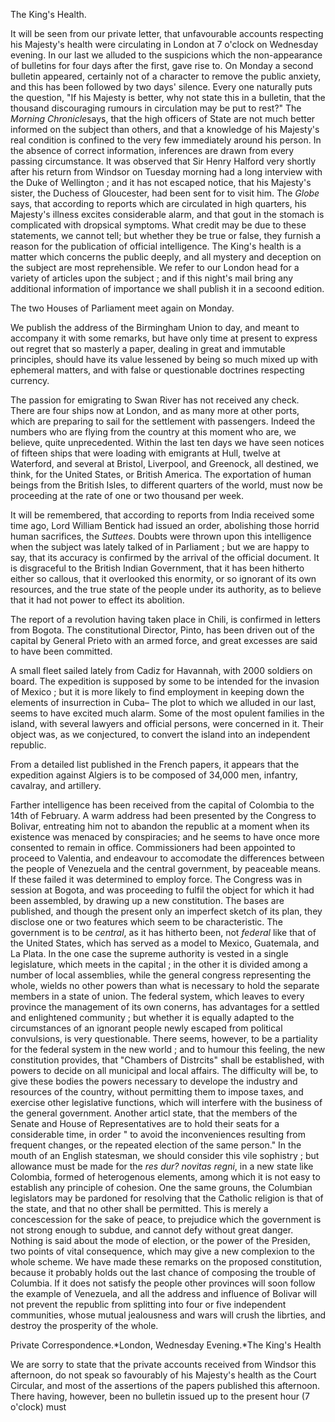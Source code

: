 The King's Health.It will be seen from our private letter, that unfavourable
                    accounts respecting his Majesty's health were circulating in
                    London at 7 o'clock on Wednesday evening. In our last we alluded
                    to the suspicions which the non-appearance of bulletins for four days after
                    the first, gave rise to. On Monday a second bulletin appeared, certainly not of a character to remove the public
                    anxiety, and this has been followed by two days' silence. Every one
                    naturally puts the question, "If his Majesty is better, why not state this
                    in a bulletin, that the thousand discouraging rumours in circulation
                    may be put to rest?" The *Morning Chronicle*says, that the high officers of State are not much better informed on
                    the subject than others, and that a knowledge of his Majesty's real
                    condition is confined to the very few immediately around his person.
                    In the absence of correct information, inferences are drawn from
                    every passing circumstance. It was observed that Sir Henry Halford very
                    shortly after his return from Windsor on Tuesday morning had a long
                    interview with the Duke of Wellington ; and it has not escaped notice, that
                    his Majesty's sister, the Duchess of Gloucester, had been sent for to visit
                    him. The *Globe* says, that according to reports which
                    are circulated in high quarters, his Majesty's illness excites considerable alarm, and that gout in the stomach is complicated
                    with dropsical symptoms. What credit may be due to these statements, we
                    cannot tell; but whether they be true or false, they furnish a reason
                    for the publication of official intelligence. The King's health
                    is a matter which concerns the public deeply, and all mystery and
                    deception on the subject are most reprehensible. We refer to our
                    London head for a variety of articles upon the subject ; and if this
                    night's mail bring any additional information of importance we
                    shall publish it in a secoond edition.The two Houses of Parliament meet again on Monday.We publish the address of the Birmingham Union to day, and meant to
                    accompany it with some remarks, but have only time at present to express
                    out regret that so masterly a paper, dealing in great and immutable principles, should have its value lessened by being
                    so much mixed up with ephemeral matters, and with false or questionable
                    doctrines respecting currency.The passion for emigrating to Swan River has not received any check. There
                    are four ships now at London, and as many more at other ports,
                    which are preparing to sail for the settlement with passengers.
                        Indeed the numbers who are flying from the country at
                    this moment who are, we believe, quite unprecedented. Within the last
                    ten days we have seen notices of fifteen ships that were loading with
                    emigrants at Hull, twelve at Waterford, and several at Bristol, Liverpool,
                    and Greenock, all destined, we think, for the United States, or British
                    America. The exportation of human beings from the British Isles, to
                    different quarters of the world, must now be proceeding at the rate of one
                    or two thousand per week.It will be remembered, that according to reports from India received some
                    time ago, Lord William Bentick had issued an order, abolishing those horrid
                    human sacrifices, the *Suttees*. Doubts were thrown
                    upon this intelligence when the subject was lately talked of in
                    Parliament ; but we are happy to say, that its accuracy is confirmed by the
                    arrival of the official document. It is disgraceful to the British Indian
                        Government, that it has been hitherto either so callous,
                    that it overlooked this enormity, or so ignorant of its own resources,
                    and the true state of the people under its authority, as to believe that it
                    had not power to effect its abolition.The report of a revolution having taken place in Chili, is confirmed in
                    letters from Bogota. The constitutional Director, Pinto, has been driven
                    out of the capital by General Prieto with an armed force, and great
                    excesses are said to have been committed.A small fleet sailed lately from Cadiz for Havannah, with 2000 soldiers on
                    board. The expedition is supposed by some to be intended for the
                    invasion of Mexico ; but it is more likely to find employment in
                    keeping down the elements of insurrection in Cuba– The plot to
                    which we alluded in our last, seems to have excited much alarm. Some of the
                    most opulent families in the island, with several lawyers and
                    official persons, were concerned in it. Their object was, as we
                    conjectured, to convert the island into an independent republic.From a detailed list published in the French papers, it appears that the
                    expedition against Algiers is to be composed of 34,000 men, infantry,
                    cavalray, and artillery.Farther intelligence has been received from the capital of
                    Colombia to the 14th of February. A warm address had been presented by the
                    Congress to Bolivar, entreating him not to abandon the republic at a moment when its existence was menaced by conspiracies; and he
                    seems to have once more consented to remain in office. Commissioners had
                    been appointed to proceed to Valentia, and endeavour to
                    accomodate the differences between the people of Venezuela and the
                    central government, by peaceable means. If these failed it was
                    determined to employ force. The Congress was in session at Bogota, and was
                    proceeding to fulfil the object for which it had been assembled, by drawing
                    up a new constitution. The bases are published, and though the present
                    only an imperfect sketch of its plan, they disclose one or two features
                    which seem to be characteristic. The government is to be *central*, as it has hitherto been, not *federal* like that of the United States, which has
                    served as a model to Mexico, Guatemala, and La Plata. In the one case the
                    supreme authority is vested in a single legislature, which meets in the
                        capital ; in the other it is divided among a number of
                    local assemblies, while the general congress representing
                    the whole, wields no other powers than what is necessary to hold
                    the separate members in a state of union. The federal system, which leaves
                    to every province the management of its own conerns, has advantages for a settled and enlightened community ; but
                    whether it is equally adapted to the circumstances of an ignorant
                    people newly escaped from political convulsions, is very
                    questionable. There seems, however, to be a partiality for the
                    federal system in the new world ; and to humour this feeling, the new
                        constitution provides, that "Chambers of Distrcits" shall
                    be established, with powers to decide on all municipal and local
                    affairs. The difficulty will be, to give these bodies the powers necessary
                    to develope the industry and resources of the country, without permitting
                    them to impose taxes, and exercise other legislative functions, which
                    will interfere with the business of the general government. Another articl
                    state, that the members of the Senate and House of Representatives are to
                    hold their seats for a considerable time, in order " to avoid the
                    inconveniences resulting from frequent changes, or the repeated election of
                    the same person." In the mouth of an English statesman, we should consider
                    this vile sophistry ; but allowance must be made for the *res dur? novitas regni*, in a new state like
                    Colombia, formed of heterogenous elements, among which it is not
                    easy to establish any principle of cohesion. One the same grouns, the
                    Columbian legislators may be pardoned for resolving that the Catholic
                    religion is that of the state, and that no other shall be permitted. This
                    is merely a concescession for the sake of peace, to prejudice
                    which the government is not strong enough to subdue, and cannot defy without great danger. Nothing is said about the mode of
                    election, or the power of the Presiden, two points of vital consequence,
                    which may give a new complexion to the whole scheme. We have made
                    these remarks on the proposed constitution, because it probably holds
                    out the last chance of composing the trouble of Columbia. If it does not
                    satisfy the people other provinces will soon follow the example of Venezuela, and all the address and influence of Bolivar will
                    not prevent the republic from splitting into four or five independent
                    communities, whose mutual jealousness and wars will crush the librties, and
                    destroy the prosperity of the whole.Private Correspondence.*London, Wednesday Evening.*The King's HealthWe are sorry to state that the private accounts received from
                    Windsor this afternoon, do not speak so favourably of his Majesty's health
                    as the Court Circular, and most of the assertions of the papers
                    published this afternoon. There having, however, been no bulletin issued up to the present hour (7 o'clock) must